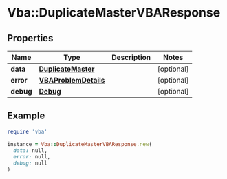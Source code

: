 # Vba::DuplicateMasterVBAResponse

## Properties

| Name | Type | Description | Notes |
| ---- | ---- | ----------- | ----- |
| **data** | [**DuplicateMaster**](DuplicateMaster.md) |  | [optional] |
| **error** | [**VBAProblemDetails**](VBAProblemDetails.md) |  | [optional] |
| **debug** | [**Debug**](Debug.md) |  | [optional] |

## Example

```ruby
require 'vba'

instance = Vba::DuplicateMasterVBAResponse.new(
  data: null,
  error: null,
  debug: null
)
```

